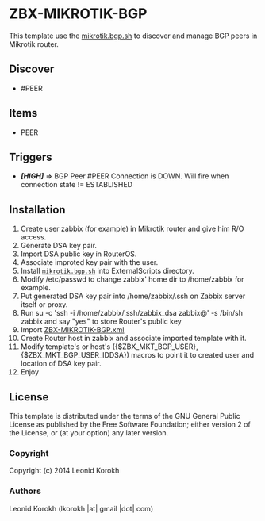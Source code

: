 ZBX-MIKROTIK-BGP
===========

This template use the [mikrotik.bgp.sh](https://github.com/red55/Zabbix/blob/master/zbx-scripts/mikrotik.bgp/mikrotik.bgp.sh) to discover and manage BGP peers in Mikrotik router.

Discover
-----

  * #PEER 
  
Items
-----
  * PEER
  

Triggers
--------

  * ***[HIGH]*** => BGP Peer #PEER Connection is DOWN. Will fire when connection state != ESTABLISHED
 
Installation
------------

1. Create user zabbix (for example) in Mikrotik router and give him R/O access. 
2. Generate DSA key pair.
3. Import DSA public key in RouterOS.
4. Associate improted key pair with the user.
5. Install [`mikrotik.bgp.sh`](https://github.com/red55/Zabbix/blob/master/zbx-scripts/mikrotik.bgp/mikrotik.bgp.sh) into ExternalScripts directory.
6. Modify /etc/passwd to change zabbix' home dir to /home/zabbix for example.
6. Put generated DSA key pair into /home/zabbix/.ssh on Zabbix server itself or proxy.
7. Run su -c 'ssh -i /home/zabbix/.ssh/zabbix_dsa zabbix@<routerip>' -s /bin/sh zabbix and say "yes" to store Router's public key
8. Import [ZBX-MIKROTIK-BGP.xml](https://github.com/red55/Zabbix/blob/master/zbx-templates/zbx-mikrotik/ZBX-MIKROTIK-BGP.xml)
9. Create Router host in zabbix and associate imported template with it.
10. Modify template's or host's ({$ZBX_MKT_BGP_USER}, {$ZBX_MKT_BGP_USER_IDDSA}) macros to point it to created user and location of DSA key pair.
11. Enjoy

License
-------

This template is distributed under the terms of the GNU General Public License as published by the Free Software Foundation; either version 2 of the  License, or (at your option) any later version.

### Copyright

  Copyright (c) 2014 Leonid Korokh

### Authors
  
  Leonid Korokh
  (lkorokh |at| gmail |dot| com)
  
